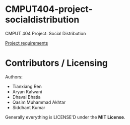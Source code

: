 CMPUT404-project-socialdistribution
===================================

CMPUT 404 Project: Social Distribution

[Project requirements](https://github.com/uofa-cmput404/project-socialdistribution/blob/master/project.org) 

Contributors / Licensing
========================

Authors:
    
* Tianxiang Ren
* Aryan Kalwani
* Dhaval Bhatia
* Qasim Muhammad Akhtar
* Siddhant Kumar

Generally everything is LICENSE'D under the __MIT License__.
